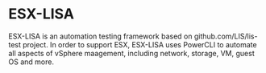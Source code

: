 # ESX-LISA
ESX-LISA is an automation testing framework based on github.com/LIS/lis-test project. In order to support ESX, ESX-LISA uses PowerCLI to automate all aspects of vSphere maagement, including network, storage, VM, guest OS and more.
